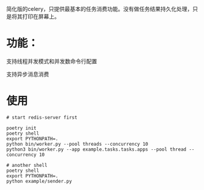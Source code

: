 简化版的celery，只提供最基本的任务消费功能。没有做任务结果持久化处理，只是将其打印在屏幕上。

# 功能：

支持线程并发模式和并发数命令行配置

支持异步消息消费

# 使用

```shell
# start redis-server first

poetry init
poetry shell
export PYTHONPATH=.
python bin/worker.py --pool threads --concurrency 10
python3 bin/worker.py --app example.tasks.tasks.apps --pool thread --concurrency 10

# another shell
poetry shell
export PYTHONPATH=.
python example/sender.py
```
